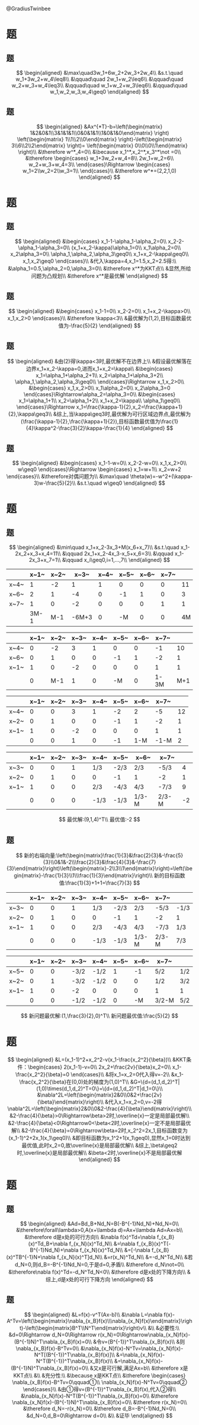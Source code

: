 @GradiusTwinbee

# 题

## 题

$$
\begin{aligned}
&\max\quad3w_1+6w_2+2w_3+2w_4\\
&s.t.\quad w_1+3w_2+w_4\leq8\\
&\qquad\quad 2w_1+w_2\leq6\\
&\qquad\quad w_2+w_3+w_4\leq3\\
&\qquad\quad w_1+w_2+w_3\leq6\\
&\qquad\quad w_1,w_2,w_3,w_4\geq0
\end{aligned}
$$

## 题

$$
\begin{aligned}
&Ax^{*T}-b=\left(\begin{matrix} 1&2&0&1\\3&1&1&1\\0&0&1&1\\1&0&1&0\end{matrix} \right)
\left(\begin{matrix} 1\\1\\2\\0\end{matrix} \right)-\left(\begin{matrix} 3\\6\\2\\2\end{matrix} \right)=
\left(\begin{matrix} 0\\0\\0\\1\end{matrix} \right)\\
&\therefore w^*_4=0\\
&\because x_1^*,x_2^*,x_3^*\not =0\\
&\therefore
\begin{cases}
w_1+3w_2+w_4=8\\
2w_1+w_2=6\\
w_2+w_3+w_4=3\\
\end{cases}\Rightarrow
\begin{cases}
w_1=2\\w_2=2\\w_3=1\\
\end{cases}\\
&\therefore w^*=(2,2,1,0) 
\end{aligned}
$$

# 题

## 题

$$
\begin{aligned}
&\begin{cases}
x_1-1-\alpha_1-\alpha_2=0\\
x_2-2-\alpha_1-\alpha_3=0\\
(x_1+x_2-\kappa)\alpha_1=0\\
x_1\alpha_2=0\\
x_2\alpha_3=0\\
\alpha_1,\alpha_2,\alpha_3\geq0\\
x_1+x_2-\kappa\geq0\\
x_1,x_2\geq0
\end{cases}\\
&代入\kappa=4,x_1=1.5,x_2=2.5得:\\
&\alpha_1=0.5,\alpha_2=0,\alpha_3=0\\
&\therefore x^*为KKT点\\
&显然,所给问题为凸规划\\
&\therefore x^*是最优解
\end{aligned}
$$

## 题

$$
\begin{aligned}
&\begin{cases}
x_1-1=0\\
x_2-2=0\\
x_1+x_2-\kappa>0\\
x_1,x_2>0
\end{cases}\\
&\therefore \kappa<3\\
&最优解为(1,2),目标函数最优值为-\frac{5}{2}
\end{aligned}
$$

## 题

$$
\begin{aligned}
&由(2)得\kappa<3时,最优解不在边界上\\
&假设最优解落在边界x_1+x_2-\kappa=0,进而x_1+x_2=\kappa\\
&\begin{cases}
x_1=\alpha_1+\alpha_2+1\\
x_2=\alpha_1+\alpha_3+2\\
\alpha_1,\alpha_2,\alpha_3\geq0\\
\end{cases}\Rightarrow x_1,x_2>0\\
&\begin{cases}
x_1,x_2>0\\
x_1\alpha_2=0\\
x_2\alpha_3=0
\end{cases}\Rightarrow\alpha_2=\alpha_3=0\\
&\begin{cases}
x_1=\alpha_1+1\\
x_2=\alpha_1+2\\
x_1+x_2=\kappa\\
\alpha_1\geq0\\
\end{cases}\Rightarrow x_1=\frac{\kappa-1}{2},x_2=\frac{\kappa+1}{2},\kappa\geq3\\
&综上,当\kappa\geq3时,最优解为可行区域边界点,最优解为(\frac{\kappa-1}{2},\frac{\kappa+1}{2}),目标函数最优值为\frac{1}{4}\kappa^2-\frac{3}{2}\kappa-\frac{1}{4}
\end{aligned}
$$

## 题

$$
\begin{aligned}
&\begin{cases}
x_1-1-w=0\\
x_2-2-w=0\\
x_1,x_2>0\\
w\geq0
\end{cases}\Rightarrow
\begin{cases}
x_1=w+1\\
x_2=w+2
\end{cases}\\
&\therefore对偶问题为\\
&\max\quad \theta(w)=-w^2+(\kappa-3)w-\frac{5}{2}\\
&s.t.\quad w\geq0
\end{aligned}
$$

# 题

## 题

$$
\begin{aligned}
&\min\quad x_1+x_2-3x_3+M(x_6+x_7)\\
&s.t.\quad x_1-2x_2+x_3+x_4=11\\
&\qquad 2x_1+x_2-4x_3-x_5+x_6=3\\
&\qquad x_1-2x_3+x_7=1\\
&\qquad x_i\geq0,i=1,...,7\\
\end{aligned}
$$

|      | x~1~ | x~2~ | x~3~  | x~4~ | x~5~ | x~6~ | x~7~ |      |
| ---- | ---- | ---- | ----- | ---- | ---- | ---- | ---- | ---- |
| x~4~ | 1    | -2   | 1     | 1    | 0    | 0    | 0    | 11   |
| x~6~ | 2    | 1    | -4    | 0    | -1   | 1    | 0    | 3    |
| x~7~ | 1    | 0    | -2    | 0    | 0    | 0    | 1    | 1    |
|      | 3M-1 | M-1  | -6M+3 | 0    | -M   | 0    | 0    | 4M   |

|      | x~1~ | x~2~ | x~3~ | x~4~ | x~5~ | x~6~ | x~7~ |      |
| ---- | ---- | ---- | ---- | ---- | ---- | ---- | ---- | ---- |
| x~4~ | 0    | -2   | 3    | 1    | 0    | 0    | -1   | 10   |
| x~6~ | 0    | 1    | 0    | 0    | -1   | 1    | -2   | 1    |
| x~1~ | 1    | 0    | -2   | 0    | 0    | 0    | 1    | 1    |
|      | 0    | M-1  | 1    | 0    | -M   | 0    | 1-3M | M+1  |

|      | x~1~ | x~2~ | x~3~ | x~4~ | x~5~ | x~6~ | x~7~ |      |
| ---- | ---- | ---- | ---- | ---- | ---- | ---- | ---- | ---- |
| x~4~ | 0    | 0    | 3    | 1    | -2   | 2    | -5   | 12   |
| x~2~ | 0    | 1    | 0    | 0    | -1   | 1    | -2   | 1    |
| x~1~ | 1    | 0    | -2   | 0    | 0    | 0    | 1    | 1    |
|      | 0    | 0    | 1    | 0    | -1   | 1-M  | -1-M | 2    |

|      | x~1~ | x~2~ | x~3~ | x~4~ | x~5~ | x~6~  | x~7~  |      |
| ---- | ---- | ---- | ---- | ---- | ---- | ----- | ----- | ---- |
| x~3~ | 0    | 0    | 1    | 1/3  | -2/3 | 2/3   | -5/3  | 4    |
| x~2~ | 0    | 1    | 0    | 0    | -1   | 1     | -2    | 1    |
| x~1~ | 1    | 0    | 0    | 2/3  | -4/3 | 4/3   | -7/3  | 9    |
|      | 0    | 0    | 0    | -1/3 | -1/3 | 1/3-M | 2/3-M | -2   |

$$
最优解:(9,1,4)^T\\
最优值:-2
$$

## 题

$$
新的右端向量:\left(\begin{matrix}\frac{1}{3}&\frac{2}{3}&-\frac{5}{3}\\0&1&-2\\\frac{2}{3}&\frac{4}{3}&-\frac{7}{3}\end{matrix}\right)\left(\begin{matrix}-2\\3\\1\end{matrix}\right)=\left(\begin{matrix}-\frac{1}{3}\\1\\\frac{1}{3}\end{matrix}\right)\\
新的目标函数值:\frac{1}{3}+1+1=\frac{7}{3}
$$

|      | x~1~ | x~2~ | x~3~ | x~4~ | x~5~ | x~6~  | x~7~  |      |
| ---- | ---- | ---- | ---- | ---- | ---- | ----- | ----- | ---- |
| x~3~ | 0    | 0    | 1    | 1/3  | -2/3 | 2/3   | -5/3  | -1/3 |
| x~2~ | 0    | 1    | 0    | 0    | -1   | 1     | -2    | 1    |
| x~1~ | 1    | 0    | 0    | 2/3  | -4/3 | 4/3   | -7/3  | 1/3  |
|      | 0    | 0    | 0    | -1/3 | -1/3 | 1/3-M | 2/3-M | 7/3  |

|      | x~1~ | x~2~ | x~3~ | x~4~ | x~5~ | x~6~ | x~7~  |      |
| ---- | ---- | ---- | ---- | ---- | ---- | ---- | ----- | ---- |
| x~5~ | 0    | 0    | -3/2 | -1/2 | 1    | -1   | 5/2   | 1/2  |
| x~2~ | 0    | 1    | -3/2 | -1/2 | 0    | 0    | 1/2   | 3/2  |
| x~1~ | 1    | 0    | -2   | 0    | 0    | 0    | 1     | 1    |
|      | 0    | 0    | -1/2 | -1/2 | 0    | -M   | 3/2-M | 5/2  |

$$
新问题最优解:(1,\frac{3}{2},0)^T\\
新问题最优值:\frac{5}{2}
$$

# 题

$$
\begin{aligned}
&L=(x_1-1)^2+x_2^2-v(x_1-\frac{x_2^2}{\beta})\\
&KKT条件：\begin{cases}
2(x_1-1)-v=0\\
2x_2+\frac{2v}{\beta}x_2=0\\
x_1-\frac{x_2^2}{\beta}=0
\end{cases}\\
&将x_1=x_2=0代入得v=-2\\
&x_1-\frac{x_2^2}{\beta}在(0,0)处的梯度为(1,0)^T\\
&G=\{d=(d_1,d_2)^T|(1,0)\times(d_1,d_2)^T=0\}=\{d=(d_1,d_2)^T|d_1=0\}\\
&\nabla^2L=\left(\begin{matrix}2&0\\0&2+\frac{2v}{\beta}\end{matrix}\right)\\
&代入x_1=x_2=0,v=-2得\nabla^2L=\left(\begin{matrix}2&0\\0&2-\frac{4}{\beta}\end{matrix}\right)\\
&2-\frac{4}{\beta}>0\Rightarrow\beta>2时,\overline{x}一定是局部最优解\\
&2-\frac{4}{\beta}<0\Rightarrow0<\beta<2时,\overline{x}一定不是局部最优解\\
&2-\frac{4}{\beta}=0\Rightarrow\beta=2时,x_2^2=2x_1,目标函数变为(x_1-1)^2+2x_1(x_1\geq0)\\
&即目标函数为x_1^2+1(x_1\geq0),显然x_1=0时达到最优值,此时x_2=0,故\overline{x}是局部最优解\\
&综上,\beta\geq2时,\overline{x}是局部最优解\\
&\beta<2时,\overline{x}不是局部最优解
\end{aligned}
$$

# 题

## 题

$$
\begin{aligned}
&Ad=Bd_B+Nd_N=B(-B^{-1}Nd_N)+Nd_N=0\\
&\therefore\forall\lambda>0,A(x+\lambda d)=Ax+\lambda Ad=Ax=b\\
&\therefore d是x处的可行方向\\
&\nabla f(x)^Td=\nabla f_{x_B}(x)^Td_B+\nabla f_{x_N}(x)^Td_N\\
&=\nabla f_{x_B}(x)^T(-B^{-1}Nd_N)+\nabla f_{x_N}(x)^Td_N\\
&=[-\nabla f_{x_B}(x)^TB^{-1}N+\nabla f_{x_N}(x)^T]d_N\\
&=r(x_N)^Td_N\\
&=-d_N^Td_N\\
&若d_N=0,则d_B=-B^{-1}Nd_N=0,于是d=0,矛盾\\
&\therefore d_N\not=0\\
&\therefore\nabla f(x)^Td=-d_N^Td_N<0\\
&\therefore d是x处的下降方向\\
&综上,d是x处的可行下降方向
\end{aligned}
$$

## 题

$$
\begin{aligned}
&L=f(x)-v^T(Ax-b)\\
&\nabla L=\nabla f(x)-A^Tv=\left(\begin{matrix}\nabla_{x_B}f(x)\\\nabla_{x_N}f(x)\end{matrix}\right)-\left(\begin{matrix}B^T\\N^T\end{matrix}\right)v\\
&\\
&必要性:\\
&d=0\Rightarrow d_N=0\Rightarrow r(x_N)=0\Rightarrow\nabla_{x_N}f(x)-(B^{-1}N)^T\nabla_{x_B}f(x)=0\\
&令v=(B^{-1})^T\nabla_{x_B}f(x)\\
&则\nabla_{x_B}f(x)-B^Tv=0\\
&\nabla_{x_N}f(x)-N^Tv=\nabla_{x_N}f(x)-N^T[(B^{-1})^T\nabla_{x_B}f(x)]\\
&=\nabla_{x_N}f(x)-N^T(B^{-1})^T\nabla_{x_B}f(x)\\
&=\nabla_{x_N}f(x)-(B^{-1}N)^T\nabla_{x_B}f(x)=0\\
&又x是可行解,满足Ax=b\\
&\therefore x是KKT点\\
&\\
&充分性:\\
&\because x是KKT点\\
&\therefore
\begin{cases}
\nabla_{x_B}f(x)-B^Tv=0\qquad①\\
\nabla_{x_N}f(x)-N^Tv=0\qquad②
\end{cases}\\
&由①得v=(B^{-1})^T\nabla_{x_B}f(x),代入②得\\
&\nabla_{x_N}f(x)-N^T(B^{-1})^T\nabla_{x_B}f(x)=0\\
&\therefore \nabla_{x_N}f(x)-(B^{-1}N)^T\nabla_{x_B}f(x)=0\\
&\therefore r(x_N)=0\\
&\therefore d_N=-r(x_N)=0\\
&\therefore d_B=-B^{-1}Nd_N=0\\
&d_N=0,d_B=0\Rightarrow d=0\\
&\\
&证毕
\end{aligned}
$$


